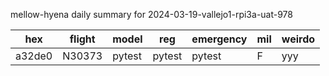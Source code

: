 mellow-hyena daily summary for 2024-03-19-vallejo1-rpi3a-uat-978

|hex|flight|model|reg|emergency|mil|weirdo|
|--|--|--|--|--|--|--|
|a32de0|N30373|pytest|pytest|pytest|F|yyy|
